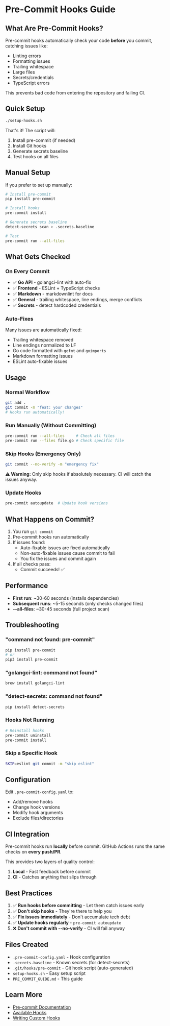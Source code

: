 # Pre-Commit Hooks Guide

## What Are Pre-Commit Hooks?

Pre-commit hooks automatically check your code **before** you commit, catching issues like:
- Linting errors
- Formatting issues
- Trailing whitespace
- Large files
- Secrets/credentials
- TypeScript errors

This prevents bad code from entering the repository and failing CI.

## Quick Setup

```bash
./setup-hooks.sh
```

That's it! The script will:
1. Install pre-commit (if needed)
2. Install Git hooks
3. Generate secrets baseline
4. Test hooks on all files

## Manual Setup

If you prefer to set up manually:

```bash
# Install pre-commit
pip install pre-commit

# Install hooks
pre-commit install

# Generate secrets baseline
detect-secrets scan > .secrets.baseline

# Test
pre-commit run --all-files
```

## What Gets Checked

### On Every Commit
- ✅ **Go API** - golangci-lint with auto-fix
- ✅ **Frontend** - ESLint + TypeScript checks
- ✅ **Markdown** - markdownlint for docs
- ✅ **General** - trailing whitespace, line endings, merge conflicts
- ✅ **Secrets** - detect hardcoded credentials

### Auto-Fixes
Many issues are automatically fixed:
- Trailing whitespace removed
- Line endings normalized to LF
- Go code formatted with `gofmt` and `goimports`
- Markdown formatting issues
- ESLint auto-fixable issues

## Usage

### Normal Workflow
```bash
git add .
git commit -m "feat: your changes"
# Hooks run automatically!
```

### Run Manually (Without Committing)
```bash
pre-commit run --all-files     # Check all files
pre-commit run --files file.go # Check specific file
```

### Skip Hooks (Emergency Only)
```bash
git commit --no-verify -m "emergency fix"
```

**⚠️ Warning:** Only skip hooks if absolutely necessary. CI will catch the issues anyway.

### Update Hooks
```bash
pre-commit autoupdate  # Update hook versions
```

## What Happens on Commit?

1. You run `git commit`
2. Pre-commit hooks run automatically
3. If issues found:
   - Auto-fixable issues are fixed automatically
   - Non-auto-fixable issues cause commit to fail
   - You fix the issues and commit again
4. If all checks pass:
   - Commit succeeds! ✅

## Performance

- **First run**: ~30-60 seconds (installs dependencies)
- **Subsequent runs**: ~5-15 seconds (only checks changed files)
- **--all-files**: ~30-45 seconds (full project scan)

## Troubleshooting

### "command not found: pre-commit"
```bash
pip install pre-commit
# or
pip3 install pre-commit
```

### "golangci-lint: command not found"
```bash
brew install golangci-lint
```

### "detect-secrets: command not found"
```bash
pip install detect-secrets
```

### Hooks Not Running
```bash
# Reinstall hooks
pre-commit uninstall
pre-commit install
```

### Skip a Specific Hook
```bash
SKIP=eslint git commit -m "skip eslint"
```

## Configuration

Edit `.pre-commit-config.yaml` to:
- Add/remove hooks
- Change hook versions
- Modify hook arguments
- Exclude files/directories

## CI Integration

Pre-commit hooks run **locally** before commit.
GitHub Actions runs the same checks on **every push/PR**.

This provides two layers of quality control:
1. **Local** - Fast feedback before commit
2. **CI** - Catches anything that slips through

## Best Practices

1. ✅ **Run hooks before committing** - Let them catch issues early
2. ✅ **Don't skip hooks** - They're there to help you
3. ✅ **Fix issues immediately** - Don't accumulate tech debt
4. ✅ **Update hooks regularly** - `pre-commit autoupdate`
5. ❌ **Don't commit with --no-verify** - CI will fail anyway

## Files Created

- `.pre-commit-config.yaml` - Hook configuration
- `.secrets.baseline` - Known secrets (for detect-secrets)
- `.git/hooks/pre-commit` - Git hook script (auto-generated)
- `setup-hooks.sh` - Easy setup script
- `PRE_COMMIT_GUIDE.md` - This guide

## Learn More

- [Pre-commit Documentation](https://pre-commit.com/)
- [Available Hooks](https://pre-commit.com/hooks.html)
- [Writing Custom Hooks](https://pre-commit.com/#creating-new-hooks)
